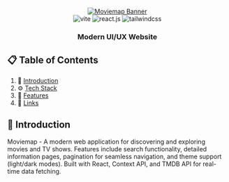 <div align="center">
   <br />
    <a href="https://moviemap-pro.netlify.app" target="_blank">
      <img src="https://tools.corenexis.com/image/cnxm/Q25/01/1615d7471c.webp" alt="Moviemap Banner">
    </a>
  <br />
   
  <div>
    <img src="https://img.shields.io/badge/-Vite-black?style=for-the-badge&logoColor=white&logo=vite&color=646CFF" alt="vite" />
    <img src="https://img.shields.io/badge/-React_JS-black?style=for-the-badge&logoColor=white&logo=react&color=61DAFB" alt="react.js" />
    <img src="https://img.shields.io/badge/-Tailwind_CSS-black?style=for-the-badge&logoColor=white&logo=tailwindcss&color=06B6D4" alt="tailwindcss" />
  </div>

  <h3 align="center">Modern UI/UX Website</h3>
</div>


## 📋 <a name="table">Table of Contents</a>

1. 🤖 [Introduction](#introduction)
2. ⚙️ [Tech Stack](#tech-stack)
3. 🔋 [Features](#features)
6. 🔗 [Links](#links)


## <a name="introduction">🤖 Introduction</a>

Moviemap - A modern web application for discovering and exploring movies and TV shows. Features include search functionality, detailed information pages, pagination for seamless navigation, and theme support (light/dark modes). Built with React, Context API, and TMDB API for real-time data fetching.

